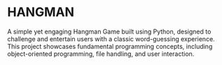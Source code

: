 # HANGMAN
 A simple yet engaging Hangman Game built using Python, designed to challenge and entertain users with a classic word-guessing experience. This project showcases fundamental programming concepts, including object-oriented programming, file handling, and user interaction.
